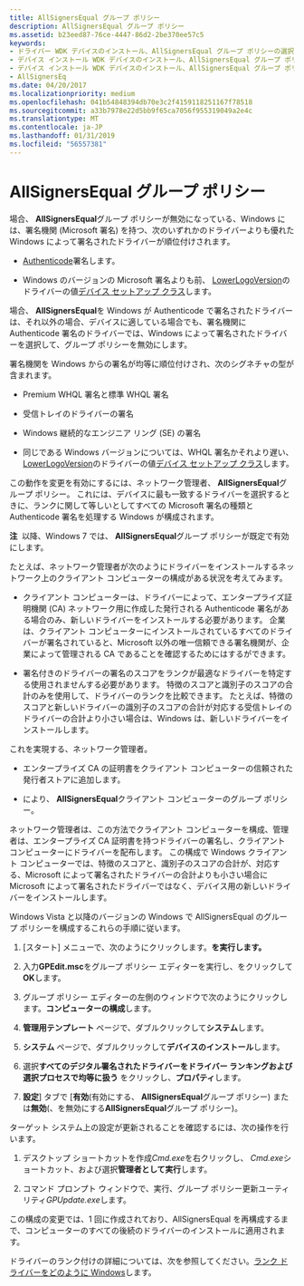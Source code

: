 ```yaml
---
title: AllSignersEqual グループ ポリシー
description: AllSignersEqual グループ ポリシー
ms.assetid: b23eed87-76ce-4447-86d2-2be370ee57c5
keywords:
- ドライバー WDK デバイスのインストール、AllSignersEqual グループ ポリシーの選択
- デバイス インストール WDK デバイスのインストール、AllSignersEqual グループ ポリシー用のドライバーを検索します。
- デバイス インストール WDK デバイスのインストール、AllSignersEqual グループ ポリシーの中にドライバーを検索
- AllSignersEq
ms.date: 04/20/2017
ms.localizationpriority: medium
ms.openlocfilehash: 041b54848394db70e3c2f4159118251167f78518
ms.sourcegitcommit: a33b7978e22d5bb9f65ca7056f955319049a2e4c
ms.translationtype: MT
ms.contentlocale: ja-JP
ms.lasthandoff: 01/31/2019
ms.locfileid: "56557381"
---
```

# <a name="allsignersequal-group-policy"></a>AllSignersEqual グループ ポリシー


場合、 **AllSignersEqual**グループ ポリシーが無効になっている、Windows には、署名機関 (Microsoft 署名) を持つ、次のいずれかのドライバーよりも優れた Windows によって署名されたドライバーが順位付けされます。

-   [Authenticode](authenticode.md)署名します。

-   Windows のバージョンの Microsoft 署名よりも前、 [LowerLogoVersion](lowerlogoversion.md)のドライバーの値[デバイス セットアップ クラス](device-setup-classes.md)します。

場合、 **AllSignersEqual**を Windows が Authenticode で署名されたドライバーは、それ以外の場合、デバイスに適している場合でも、署名機関に Authenticode 署名のドライバーでは、Windows によって署名されたドライバーを選択して、グループ ポリシーを無効にします。

署名機関を Windows からの署名が均等に順位付けされ、次のシグネチャの型が含まれます。

-   Premium WHQL 署名と標準 WHQL 署名

-   受信トレイのドライバーの署名

-   Windows 継続的なエンジニア リング (SE) の署名

-   同じである Windows バージョンについては、WHQL 署名かそれより遅い、 [LowerLogoVersion](lowerlogoversion.md)のドライバーの値[デバイス セットアップ クラス](device-setup-classes.md)します。

この動作を変更を有効にするには、ネットワーク管理者、 **AllSignersEqual**グループ ポリシー。 これには、デバイスに最も一致するドライバーを選択するときに、ランクに関して等しいとしてすべての Microsoft 署名の種類と Authenticode 署名を処理する Windows が構成されます。

**注**  以降、Windows 7 では、 **AllSignersEqual**グループ ポリシーが既定で有効にします。

 

たとえば、ネットワーク管理者が次のようにドライバーをインストールするネットワーク上のクライアント コンピューターの構成がある状況を考えてみます。

-   クライアント コンピューターは、ドライバーによって、エンタープライズ証明機関 (CA) ネットワーク用に作成した発行される Authenticode 署名がある場合のみ、新しいドライバーをインストールする必要があります。 企業は、クライアント コンピューターにインストールされているすべてのドライバーが署名されていると、Microsoft 以外の唯一信頼できる署名機関が、企業によって管理される CA であることを確認するためにはするができます。

-   署名付きのドライバーの署名のスコアをランクが最適なドライバーを特定する使用されませんする必要があります。 特徴のスコアと識別子のスコアの合計のみを使用して、ドライバーのランクを比較できます。 たとえば、特徴のスコアと新しいドライバーの識別子のスコアの合計が対応する受信トレイのドライバーの合計より小さい場合は、Windows は、新しいドライバーをインストールします。

これを実現する、ネットワーク管理者。

-   エンタープライズ CA の証明書をクライアント コンピューターの信頼された発行者ストアに追加します。

-   により、 **AllSignersEqual**クライアント コンピューターのグループ ポリシー。

ネットワーク管理者は、この方法でクライアント コンピューターを構成、管理者は、エンタープライズ CA 証明書を持つドライバーの署名し、クライアント コンピューターにドライバーを配布します。 この構成で Windows クライアント コンピューターでは、特徴のスコアと、識別子のスコアの合計が、対応する、Microsoft によって署名されたドライバーの合計よりも小さい場合に Microsoft によって署名されたドライバーではなく、デバイス用の新しいドライバーをインストールします。

Windows Vista と以降のバージョンの Windows で AllSignersEqual のグループ ポリシーを構成するこれらの手順に従います。

1.  [スタート] メニューで、次のようにクリックします。**を実行します。**

2.  入力**GPEdit.msc**をグループ ポリシー エディターを実行し、をクリックして**OK**します。

3.  グループ ポリシー エディターの左側のウィンドウで次のようにクリックします。**コンピューターの構成**します。

4.  **管理用テンプレート** ページで、ダブルクリックして**システム**します。

5.  **システム** ページで、ダブルクリックして**デバイスのインストール**します。

6.  選択**すべてのデジタル署名されたドライバーをドライバー ランキングおよび選択プロセスで均等に扱う** をクリックし、**プロパティ**します。

7.  **設定**] タブで [**有効**(有効にする、 **AllSignersEqual**グループ ポリシー) または**無効**(、を無効にする**AllSignersEqual**グループ ポリシー)。

ターゲット システム上の設定が更新されることを確認するには、次の操作を行います。

1.  デスクトップ ショートカットを作成*Cmd.exe*を右クリックし、 *Cmd.exe*ショートカット、および選択**管理者として実行**します。

2.  コマンド プロンプト ウィンドウで、実行、グループ ポリシー更新ユーティリティ*GPUpdate.exe*します。

この構成の変更では、1 回に作成されており、AllSignersEqual を再構成するまで、コンピューターのすべての後続のドライバーのインストールに適用されます。

ドライバーのランク付けの詳細については、次を参照してください。[ランク ドライバーをどのように Windows](how-setup-ranks-drivers.md)します。

 

 





